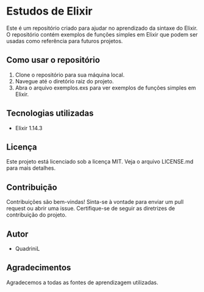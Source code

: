 # Estudos de Elixir
Este é um repositório criado para ajudar no aprendizado da sintaxe do Elixir. 
O repositório contém exemplos de funções simples em Elixir que podem ser usadas como referência para futuros projetos.

## Como usar o repositório
 1. Clone o repositório para sua máquina local.
 2. Navegue até o diretório raiz do projeto.
 3. Abra o arquivo exemplos.exs para ver exemplos de funções simples em Elixir.

## Tecnologias utilizadas
- Elixir 1.14.3

## Licença
Este projeto está licenciado sob a licença MIT. Veja o arquivo LICENSE.md para mais detalhes.

## Contribuição
Contribuições são bem-vindas! Sinta-se à vontade para enviar um pull request ou abrir uma issue. Certifique-se de seguir as diretrizes de contribuição do projeto.

## Autor
- QuadriniL

## Agradecimentos
Agradecemos a todas as fontes de aprendizagem utilizadas.
